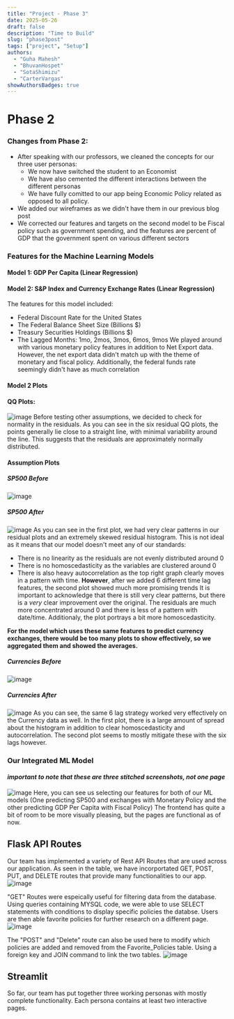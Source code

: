 ```yaml
---
title: "Project - Phase 3"
date: 2025-05-26
draft: false
description: "Time to Build"
slug: "phase3post"
tags: ["project", "Setup"]
authors:
  - "Guha Mahesh"
  - "BhuvanHospet"
  - "SotaShimizu"
  - "CarterVargas"
showAuthorsBadges: true
---
```


# Phase 2

### Changes from Phase 2:

- After speaking with our professors, we cleaned the concepts for our three user personas:
    - We now have switched the student to an Economist
    - We have also cemented the different interactions between the different personas
    - We have fully comitted to our app being Economic Policy related as opposed to all policy.
- We added our wireframes as we didn't have them in our previous blog post
- We corrected our features and targets on the second model to be Fiscal policy such as government spending, and the features are percent of GDP that the government spent on various different sectors


### Features for the Machine Learning Models

#### Model 1: GDP Per Capita (Linear Regression)

#### Model 2: S&P Index and Currency Exchange Rates (Linear Regression)
The features for this model included:
- Federal Discount Rate for the United States
- The Federal Balance Sheet Size (Billions $)
- Treasury Securities Holdings (Billions $)
- The Lagged Months: 1mo, 2mos, 3mos, 6mos, 9mos
We played around with various monetary policy features in addition to Net Export data. However, the net export data didn't match up with the theme of monetary and fiscal policy. Additionally, the federal funds rate seemingly didn't have as much correlation



#### Model 2 Plots

#### QQ Plots:
![image](https://i.ibb.co/spdZ8JRx/Screenshot-2025-06-04-at-10-40-37-PM.png)
Before testing other assumptions, we decided to check for normality in the residuals. As you can see in the six residual QQ plots, the points generally lie close to a straight line, with minimal variability around the line. This suggests that the residuals are approximately normally distributed.

#### Assumption Plots
##### SP500 Before
![image](https://i.ibb.co/6RNxngw7/Screenshot-2025-06-05-at-8-38-59-PM.png)
##### SP500 After
![image](https://i.ibb.co/Hf4JkP1L/Screenshot-2025-06-05-at-8-39-04-PM.png)
As you can see in the first plot, we had very clear patterns in our residual plots and an extremely skewed residual histogram. This is not ideal as it means that our model doesn't meet any of our standards:
- There is no linearity as the residuals are not evenly distributed around 0
- There is no homoscedasticity as the variables are clustered around 0
- There is also heavy autocorrelation as the top right graph clearly moves in a pattern with time.
**However**, after we added 6 different time lag features, the second plot showed much more promising trends
It is important to acknowledge that there is still very clear patterns, but there is a *very* clear improvement over the original. The residuals are much more concentrated around 0 and there is less of a pattern with date/time. Additionaly, the plot portrays a bit more homoscedasticity.

**For the model which uses these same features to predict currency exchanges, there would be too many plots to show effectively, so we aggregated them and showed the averages.**
##### Currencies Before
![image](https://i.ibb.co/nsmvR9Sy/Screenshot-2025-06-05-at-8-38-52-PM.png)
##### Currencies After
![image](https://i.ibb.co/P7BcW3T/Screenshot-2025-06-05-at-8-38-44-PM.png)
 As you can see, the same 6 lag strategy worked very effectively on the Currency data as well. In the first plot, there is a large amount of spread about the histogram in addition to clear homoscedasticity and autocorrelation. The second plot seems to mostly mitigate these with the six lags however.


### Our Integrated ML Model
#### *important to note that these are three stitched screenshots, not one page*
![image](https://i.ibb.co/ycgMLzGY/Screenshot-2025-06-05-at-8-51-35-PM.png)
Here, you can see us selecting our features for both of our ML models (One predicting SP500 and exchanges with Monetary Policy and the other predicting GDP Per Capita with Fiscal Policy)
The frontend has quite a bit of room to be more visually pleasing, but the pages are functional as of now.

## Flask API Routes

Our team has implemented a variety of Rest API Routes that are used across our application. As seen in the table, we have incorportated GET, POST, PUT, and DELETE routes that provide many functionalities to our app.
![image](https://i.ibb.co/d0sNpTRn/Screenshot-2025-06-06-at-12-32-13-AM.png)

"GET" Routes were espeically useful for filtering data from the database. Using queries containing MYSQL code, we were able to use SELECT statements with conditions to display specific policies the databse. Users are then able favorite policies for further research on a different page.
![image](https://i.ibb.co/1tqW8PfL/Screenshot-2025-06-06-at-12-15-27-AM.png)

The "POST" and "Delete" route can also be used here to modify which policies are added and removed from the Favorite_Policies table. Using a foreign key and JOIN command to link the two tables.
![image](https://i.ibb.co/9HwNvxFw/Screenshot-2025-06-06-at-12-17-13-AM.png)

## Streamlit

So far, our team has put together three working personas with mostly complete functionality. Each persona contains at least two interactive pages.